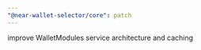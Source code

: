 ```yaml
---
"@near-wallet-selector/core": patch
---
```


improve WalletModules service architecture and caching
